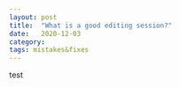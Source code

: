 ```yaml
---
layout: post
title:  "What is a good editing session?"
date:   2020-12-03
category: 
tags: mistakes&fixes
---
```


test
